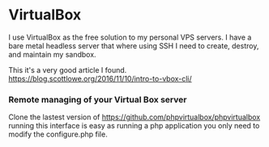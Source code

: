 # VirtualBox

I use VirtualBox as the free solution to my personal VPS servers. I have a bare metal headless server that where using SSH I need to create, destroy, and maintain my sandbox.

This it's a very good article I found.
https://blog.scottlowe.org/2016/11/10/intro-to-vbox-cli/

### Remote managing of your Virtual Box server

Clone the lastest version of https://github.com/phpvirtualbox/phpvirtualbox running this interface is easy as running a php application you only need to modify the configure.php file.

